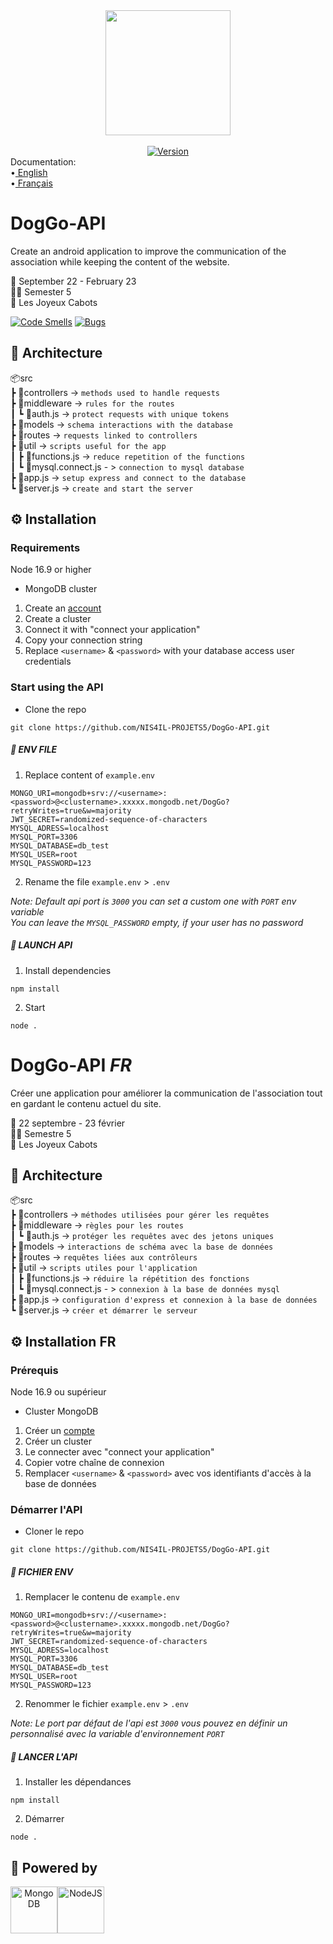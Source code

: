<div align="center">
<img width="200" src="https://user-images.githubusercontent.com/67436391/193463210-0fce1b15-da7a-406a-8103-9386d08f2bf4.png" align="center">
 <br/>
 <br/>
  <a href="https://github.com/NIS4IL-PROJETS5/DogGo-API/releases" target="_blank">
    <img alt="Version" src="https://img.shields.io/badge/version-1.0.7-blue.svg?cacheSeconds=2592000&style=for-the-badge" />
  </a>
</div>

<div align="left">
<label>Documentation:</label>
</br>
•<a href="https://github.com/NIS4IL-PROJETS5/DogGo-API#doggo-api"> English</a>
</br>
•<a href="https://github.com/NIS4IL-PROJETS5/DogGo-API#doggo-api-fr"> Français</a>
</div>

# DogGo-API

Create an android application to improve the communication of the association while keeping the content of the website.

📅 September 22 - February 23  
🧑‍🎓 Semester 5  
🐶 Les Joyeux Cabots

[![Code Smells](https://sonarcloud.io/api/project_badges/measure?project=NIS4IL-PROJETS5_DogGo-API&metric=code_smells)](https://sonarcloud.io/summary/new_code?id=NIS4IL-PROJETS5_DogGo-API)
[![Bugs](https://sonarcloud.io/api/project_badges/measure?project=NIS4IL-PROJETS5_DogGo-API&metric=bugs)](https://sonarcloud.io/summary/new_code?id=NIS4IL-PROJETS5_DogGo-API)

## 🌳 Architecture

📦src  
 ┣ 📂controllers -> `methods used to handle requests`  
 ┣ 📂middleware -> `rules for the routes`  
 ┃ ┗ 📜auth.js -> `protect requests with unique tokens`  
 ┣ 📂models -> `schema interactions with the database`  
 ┣ 📂routes -> `requests linked to controllers`  
 ┣ 📂util -> `scripts useful for the app`  
 ┃ ┣ 📜functions.js -> `reduce repetition of the functions`  
 ┃ ┗ 📜mysql.connect.js - > `connection to mysql database`  
 ┣ 📜app.js -> `setup express and connect to the database`  
 ┗ 📜server.js -> `create and start the server`

## ⚙️ Installation

### Requirements

Node 16.9 or higher

- MongoDB cluster

1. Create an [account](https://account.mongodb.com/account/login)
2. Create a cluster
3. Connect it with "connect your application"
4. Copy your connection string
5. Replace `<username>` & `<password>` with your database access user credentials

### Start using the API

- Clone the repo

```
git clone https://github.com/NIS4IL-PROJETS5/DogGo-API.git
```

##### 🧾 ENV FILE

1. Replace content of `example.env`

```
MONGO_URI=mongodb+srv://<username>:<password>@<clustername>.xxxxx.mongodb.net/DogGo?retryWrites=true&w=majority
JWT_SECRET=randomized-sequence-of-characters
MYSQL_ADRESS=localhost
MYSQL_PORT=3306
MYSQL_DATABASE=db_test
MYSQL_USER=root
MYSQL_PASSWORD=123
```

2. Rename the file `example.env` > `.env`

_Note: Default api port is `3000` you can set a custom one with `PORT` env variable_  
_You can leave the `MYSQL_PASSWORD` empty, if your user has no password_

##### 🚀 LAUNCH API

1. Install dependencies

```
npm install
```

2. Start

```
node .
```

##

# DogGo-API _FR_

Créer une application pour améliorer la communication de l'association tout en gardant le contenu actuel du site.

📅 22 septembre - 23 février  
🧑‍🎓 Semestre 5  
🐶 Les Joyeux Cabots

## 🌳 Architecture

📦src  
┣ 📂controllers -> `méthodes utilisées pour gérer les requêtes`  
┣ 📂middleware -> `règles pour les routes`  
┃ ┗ 📜auth.js -> `protéger les requêtes avec des jetons uniques`  
┣ 📂models -> `interactions de schéma avec la base de données`  
┣ 📂routes -> `requêtes liées aux contrôleurs`  
┣ 📂util -> `scripts utiles pour l'application`  
┃ ┣ 📜functions.js -> `réduire la répétition des fonctions`  
┃ ┗ 📜mysql.connect.js - > `connexion à la base de données mysql`  
┣ 📜app.js -> `configuration d'express et connexion à la base de données`  
┗ 📜server.js -> `créer et démarrer le serveur`  

## ⚙️ Installation FR

### Prérequis

Node 16.9 ou supérieur

- Cluster MongoDB

1. Créer un [compte](https://account.mongodb.com/account/login)
2. Créer un cluster
3. Le connecter avec "connect your application"
4. Copier votre chaîne de connexion
5. Remplacer `<username>` & `<password>` avec vos identifiants d'accès à la base de données

### Démarrer l'API

- Cloner le repo

```
git clone https://github.com/NIS4IL-PROJETS5/DogGo-API.git
```

##### 🧾 FICHIER ENV

1. Remplacer le contenu de `example.env`

```
MONGO_URI=mongodb+srv://<username>:<password>@<clustername>.xxxxx.mongodb.net/DogGo?retryWrites=true&w=majority
JWT_SECRET=randomized-sequence-of-characters
MYSQL_ADRESS=localhost
MYSQL_PORT=3306
MYSQL_DATABASE=db_test
MYSQL_USER=root
MYSQL_PASSWORD=123
```

2. Renommer le fichier `example.env` > `.env`

_Note: Le port par défaut de l'api est `3000` vous pouvez en définir un personnalisé avec la variable d'environnement `PORT`_

##### 🚀 LANCER L'API

1. Installer les dépendances

```
npm install
```

2. Démarrer

```
node .
```

## 🦾 Powered by

<div align="center" style="display:flex;">
    <a href="https://www.mongodb.com/" target="_blank">
        <img alt="MongoDB" src="https://user-images.githubusercontent.com/67436391/179426484-d3fb357a-4702-4785-b0e1-7dc443923dab.jpeg" width="75" />
    </a>
    <a href="https://nodejs.org/en/" target="_blank">
        <img alt="NodeJS" src="https://user-images.githubusercontent.com/67436391/193464238-23ca291f-c8a6-40c6-b2bf-48e589487374.png" width="75" />
    </a>
</div>
